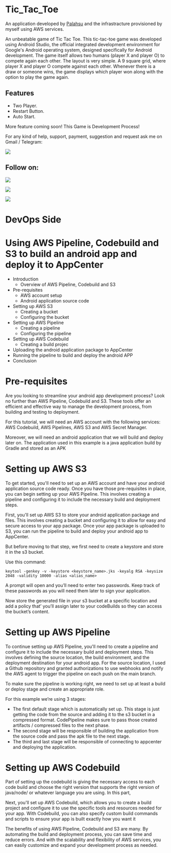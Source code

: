# Tic_Tac_Toe
An application developed by <a href="https://github.com/palahsu">Palahsu</a> and the infrastracture provisioned by myself using AWS services.  

An unbeatable game of Tic Tac Toe. This tic-tac-toe game was developed using Android Studio, the official integrated development environment for Google's Android operating system, designed specifically for Android development. The game itself allows two humans (player X and player O) to compete again each other. The layout is very simple. A 9 square grid, where player X and player O compete against each other. Whenever there is a draw or someone wins, the game displays which player won along with the option to play the game again.

## Features
- Two Player.
- Restart Button.
- Auto Start.

More feature coming soon! This Game is Development Process!

For any kind of help, support, payment, suggestion and request ask me on Gmail / Telegram:

<a href="https://t.me/CyberClans"><img src="https://img.shields.io/badge/Telegram-Group%20Telegram%20Join-blue.svg?logo=telegram"></a>

## Follow on:
<p align="left">
<a href="https://github.com/palahsu"><img src="https://img.shields.io/badge/GitHub-Follow%20on%20GitHub-inactive.svg?logo=github"></a>
</p><p align="left">
<a href="https://www.facebook.com/aduri.knox01/"><img src="https://img.shields.io/badge/Facebook-Follow%20on%20Facebook-blue.svg?logo=facebook"></a>
</p><p align="left">
<a href="https://t.me/AD0000000"><img src="https://img.shields.io/badge/Telegram-Contact%20Telegram%20Profile-blue.svg?logo=telegram"></a>
</p><p align="left"> 

# DevOps Side

# Using AWS Pipeline, Codebuild and S3 to build an android app and deploy it to AppCenter

- Introduction
    - Overview of AWS Pipeline, Codebuild and S3
- Pre-requisites
    - AWS account setup
    - Android application source code
- Setting up AWS S3
    - Creating a bucket
    - Configuring the bucket
- Setting up AWS Pipeline
    - Creating a pipeline
    - Configuring the pipeline
- Setting up AWS Codebuild
    - Creating a build projec
- Uploading the android application package to AppCenter
- Running the pipeline to build and deploy the android APP
- Conclusion

# **Pre-requisites**

Are you looking to streamline your android app development process? Look no further than AWS Pipeline, Codebuild and S3. These tools offer an efficient and effective way to manage the development process, from building and testing to deployment.

For this tutorial, we will need an AWS account with the following services: 
AWS Codebuild, AWS Pipelines, AWS S3 and AWS Secret Manager.

Moreover, we will need an android application that we will build and deploy later on. The application used in this example is a java application build by Gradle and stored as an APK

# Setting up AWS S3

To get started, you'll need to set up an AWS account and have your android application source code ready. Once you have those pre-requisites in place, you can begin setting up your AWS Pipeline. This involves creating a pipeline and configuring it to include the necessary build and deployment steps.

First, you'll set up AWS S3 to store your android application package and files. This involves creating a bucket and configuring it to allow for easy and secure access to your app package. Once your app package is uploaded to S3, you can run the pipeline to build and deploy your android app to AppCenter.

But before moving to that step, we first need to create a keystore and store it in the s3 bucket.

Use this command:

```
keytool -genkey -v -keystore <keystore_name>.jks -keyalg RSA -keysize 2048 -validity 10000 -alias <alias_name>
```

A prompt will open and you’ll need to enter two passwords. Keep track of these passwords as you will need them later to sign your application.

Now store the generated file in your s3 bucket at a specific location and add a policy that’ you’ll assign later to your codeBuilds so they can access the bucket’s content.

# Setting up AWS Pipeline

To continue setting up AWS Pipeline, you'll need to create a pipeline and configure it to include the necessary build and deployment steps. This involves defining the source location, the build environment, and the deployment destination for your android app. 
For the source location, I used a Github repository and granted authorizations to use webhooks and notify the AWS agent to trigger the pipeline on each push on the main branch.

To make sure the pipeline is working right, we need to set up at least a build or deploy stage and create an appropriate role.

For this example we’re using 3 stages:

- The first default stage which is automatically set up. This stage is just getting the code from the source and adding it to the s3 bucket in a compressed format. CodePipeline makes sure to pass those created artifacts / compressed files to the next phase.
- The second stage will be responsible of building the application from the source code and pass the apk file to the next stage.
- The third and last stage will be responsible of connecting to appcenter and deploying the application.

# Setting up AWS Codebuild

Part of setting up the codebuild is giving the necessary access to each code build and choose the right version that supports the right version of java/node/ or whatever language you are using.
In this part,  

Next, you'll set up AWS Codebuild, which allows you to create a build project and configure it to use the specific tools and resources needed for your app. With Codebuild, you can also specify custom build commands and scripts to ensure your app is built exactly how you want it

The benefits of using AWS Pipeline, Codebuild and S3 are many. By automating the build and deployment process, you can save time and reduce errors. And with the scalability and flexibility of AWS services, you can easily customize and expand your development process as needed.
